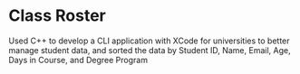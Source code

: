 # Class Roster

Used C++ to develop a CLI application with XCode for universities to better manage student data, and sorted the data by Student ID, Name, Email, Age, Days in Course, and Degree Program
